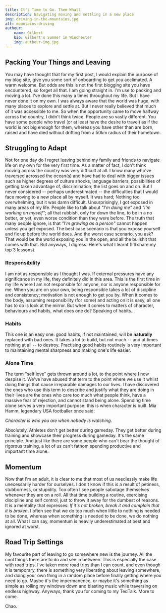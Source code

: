 ```yaml
---
title: It's Time to Go. Then What?
description: Navigating moving and settling in a new place
img: driving-in-the-mountains.jpg
alt: mountains-driving
authour:
    name: Gilbert
    bio: Gilbert's Summer in Winchester
    img: authour-img.jpg
---
```


## Packing Your Things and Leaving
You may have thought that for my first post, I would explain the purpose of my blog site, give you some sort of onboarding to get you acclimated. A warm welcome. But odds are this is not the first blogging site you have encountered, so forget all that. I am going straight in.
I'm use to packing and moving a lot. I've done this many a times throughout my life. But I have never done it on my own. I was always aware that the world was huge, with many places to explore and settle at. But I never really believed that much of it was accessible to me. So when the opportunity came to move halfway across the country, I didn't think twice. People are so vastly different. You have some people who travel (or at least have the desire to travel) as if the world is not big enough for them, whereas you have other than are born, raised and have died without drifting from a 50km radius of their hometown. 

## Struggling to Adapt
Not for one day do I regret leaving behind my family and friends to navigate life on my own for the very first time. As a matter of fact, I don't think moving across the country was very difficult at all. I know many who've traversed acrossed the ocean(s) and have had to deal with bigger issues such as higher degrees of culture shocks, language barriers, possibilities of getting taken advantage of, discrimination; the list goes on and on. But I never considered -- perhaps underestimated -- the difficulties that I would face moving to a new place all by myself. It was hard; Nothing too overwhelming, but it was damn difficult. Unsurprisingly, I got exposed in many areas of my life. People like to talk about *"I'm doing me"* and *"I'm working on myself"*; all that rubbish, only for down the line, to be in a no better, or yet, even worse condition than they were before. The truth that many people ignore, is that *"I'm growing as a person"* cannot happen unless you get exposed. The best case scenario is that you expose yourself and fix up before the world does. And the worst case scenario, you ask? That would be the world exposing you in the open, and all the bullshit that comes with that. But anyways, I digress. Here's what I learnt (I'll share my top 3 lessons).

### Responsibility
I am not as responsible as I thought I was. If external pressures have any significance in my life, they definitely did in this area. This is the first time in my life where I am not responsible for anyone, nor is anyone responsible for me. When you are on your own, being responsible takes a lot of discipline and consistency; motivation is not enough to get you by. When it comes to the body, assuming responsibility (for some) and acting on it is easy, all one has to do is look at the mirror. But when it comes to matters of character, behaviours and habits, what does one do? Speaking of habits...

### Habits
This one is an easy one: good habits, if not maintained, will be **naturally** replaced with bad ones. It takes a lot to build, but not much -- and at times nothing at all -- to destroy. Practising good habits routinely is very important to maintaining mental sharpness and making one's life easier.

### Alone Time
The term "self love" gets thrown around a lot, to the point where I now despise it. We've have abused that term to the point where we use it whilst doing things that cause irreparable damages to our lives. I have discovered the ones who use this term to describe and justify what they are doing in their lives are the ones who care too much what people think, have a massive fear of rejection, and cannot stand being alone. Spending time alone serves a very important purpose: this is when character is built. Mia Hamm, legendary USA footballer once said: 

*Character is who you are when nobody is watching*. 

Absolutely. Athletes don't get better during gameday. They get better during training and showcase their progress during gameday. It's the same principle. And just like there are some people who can't bear the thought of rigorous training, a lot of us can't fathom spending productive and important time alone.

## Momentum
Now that I'm an adult, it is clear to me that most of us needlessly make life unecessarily harder for ourselves. I don't know if this is a result of petiness, stubborness, or stupidity. Too often I see people sabotage themselves whenever they are on a roll. All that time building a routine, exercising discipline and self control, just to throw it away for the dumbest of reasons. It is a mentality that expresses: *If it's not broken, break it and complain that it is broken*. I often see that we do too much when little to nothing is needed to be done, whereas when something is needed to be done, we do nothing at all. What I can say, momentum is heavily underestimated at best and ignored at worst.

## Road Trip Settings
My favourite part of leaving to go somewhere new is the journey. All the cool things there are to do and see in between. This is especially the case with road trips. I've taken more road trips than I can count, and even though it is temporary, there is something very liberating about leaving somewhere, and doing your own thing in a random place before finally getting where you need to go. Maybe it's the impermanence, or maybe it's something as simple as rolling my windows down and blasting music while traversing on endless highway. Anyways, thank you for coming to my TedTalk. More to come.

Chao.